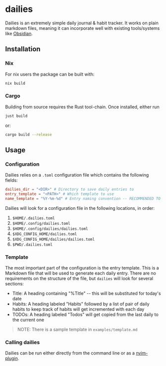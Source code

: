 # dailies
Dailies is an extremely simple daily journal & habit tracker. It works on plain
markdown files, meaning it can incorporate well with existing tools/systems like
[Obsidian](https://obsidian.md/).

## Installation
### Nix
For nix users the package can be built with:
```sh
nix build
```

### Cargo
Building from source requires the Rust tool-chain. Once installed, either run
```sh
just build
```
or:
```sh
cargo build --release
```

## Usage
### Configuration
Dailies relies on a `.toml` configuration file which contains the following 
fields:
```toml
dailies_dir = "<DIR>" # Directory to save daily entries to
entry_template = "<PATH>" # Which template to use
name_template = "%Y-%m-%d" # Entry naming convention -- RECOMMENDED TO KEEP UNCHANGED
```

Dailies will look for a configuration file in the following locations, in order:
1. `$HOME/.dailies.toml`
2. `$HOME/.config/dailies.toml`
3. `$HOME/.config/dailies/dailies.toml`
4. `$XDG_CONFIG_HOME/dailies.toml`
5. `$XDG_CONFIG_HOME/dailies/dailies.toml`
6. `$PWD/.dailies.toml`

### Template
The most important part of the configuration is the entry template. This is a
Markdown file that will be used to generate each daily entry. There are no 
requirements on the structure of the file, but `dailies` will look for several
sections:
- Title: A heading containing "%Title" -- this will be substituted for today's date
- Habits: A heading labeled "Habits" followed by a list of pair of daily habits to keep track of
            habits will get incremented with each day
- TODOs: A heading labeled "Todos" will get copied from the last daily to the current one 

> NOTE: There is a sample template in `examples/template.md`

### Calling dailies
Dailies can be run either directly from the command line or as a [nvim-plugin](https://github.com/JachymPutta/dailies.nvim).

